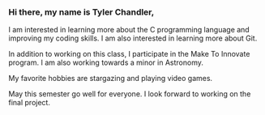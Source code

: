 ### Hi there, my name is Tyler Chandler,
I am interested in learning more about the C programming language and improving my coding skills. I am also interested in learning more about Git.

In addition to working on this class, I participate in the Make To Innovate program. I am also working towards a minor in Astronomy.

My favorite hobbies are stargazing and playing video games.

May this semester go well for everyone. I look forward to working on the final project.

<!--
**Tylerc014/Tylerc014** is a ✨ _special_ ✨ repository because its `README.md` (this file) appears on your GitHub profile.

Here are some ideas to get you started:

- 🔭 I’m currently working on ...
- 🌱 I’m currently learning ...
- 👯 I’m looking to collaborate on ...
- 🤔 I’m looking for help with ...
- 💬 Ask me about ...
- 📫 How to reach me: ...
- 😄 Pronouns: ...
- ⚡ Fun fact: ...
-->
